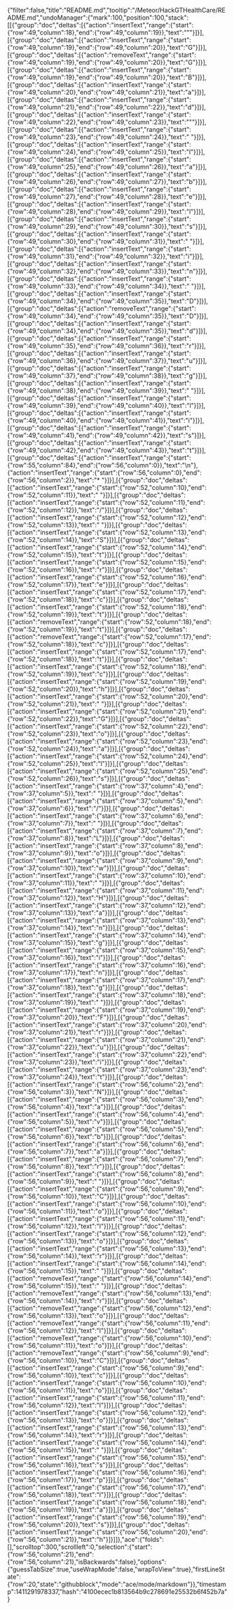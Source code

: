 {"filter":false,"title":"README.md","tooltip":"/Meteor/HackGTHealthCare/README.md","undoManager":{"mark":100,"position":100,"stack":[[{"group":"doc","deltas":[{"action":"insertText","range":{"start":{"row":49,"column":18},"end":{"row":49,"column":19}},"text":"\""}]}],[{"group":"doc","deltas":[{"action":"insertText","range":{"start":{"row":49,"column":19},"end":{"row":49,"column":20}},"text":"G"}]}],[{"group":"doc","deltas":[{"action":"removeText","range":{"start":{"row":49,"column":19},"end":{"row":49,"column":20}},"text":"G"}]}],[{"group":"doc","deltas":[{"action":"insertText","range":{"start":{"row":49,"column":19},"end":{"row":49,"column":20}},"text":"B"}]}],[{"group":"doc","deltas":[{"action":"insertText","range":{"start":{"row":49,"column":20},"end":{"row":49,"column":21}},"text":"a"}]}],[{"group":"doc","deltas":[{"action":"insertText","range":{"start":{"row":49,"column":21},"end":{"row":49,"column":22}},"text":"d"}]}],[{"group":"doc","deltas":[{"action":"insertText","range":{"start":{"row":49,"column":22},"end":{"row":49,"column":23}},"text":"\""}]}],[{"group":"doc","deltas":[{"action":"insertText","range":{"start":{"row":49,"column":23},"end":{"row":49,"column":24}},"text":" "}]}],[{"group":"doc","deltas":[{"action":"insertText","range":{"start":{"row":49,"column":24},"end":{"row":49,"column":25}},"text":"l"}]}],[{"group":"doc","deltas":[{"action":"insertText","range":{"start":{"row":49,"column":25},"end":{"row":49,"column":26}},"text":"a"}]}],[{"group":"doc","deltas":[{"action":"insertText","range":{"start":{"row":49,"column":26},"end":{"row":49,"column":27}},"text":"b"}]}],[{"group":"doc","deltas":[{"action":"insertText","range":{"start":{"row":49,"column":27},"end":{"row":49,"column":28}},"text":"e"}]}],[{"group":"doc","deltas":[{"action":"insertText","range":{"start":{"row":49,"column":28},"end":{"row":49,"column":29}},"text":"l"}]}],[{"group":"doc","deltas":[{"action":"insertText","range":{"start":{"row":49,"column":29},"end":{"row":49,"column":30}},"text":"s"}]}],[{"group":"doc","deltas":[{"action":"insertText","range":{"start":{"row":49,"column":30},"end":{"row":49,"column":31}},"text":" "}]}],[{"group":"doc","deltas":[{"action":"insertText","range":{"start":{"row":49,"column":31},"end":{"row":49,"column":32}},"text":"i"}]}],[{"group":"doc","deltas":[{"action":"insertText","range":{"start":{"row":49,"column":32},"end":{"row":49,"column":33}},"text":"n"}]}],[{"group":"doc","deltas":[{"action":"insertText","range":{"start":{"row":49,"column":33},"end":{"row":49,"column":34}},"text":" "}]}],[{"group":"doc","deltas":[{"action":"insertText","range":{"start":{"row":49,"column":34},"end":{"row":49,"column":35}},"text":"D"}]}],[{"group":"doc","deltas":[{"action":"removeText","range":{"start":{"row":49,"column":34},"end":{"row":49,"column":35}},"text":"D"}]}],[{"group":"doc","deltas":[{"action":"insertText","range":{"start":{"row":49,"column":34},"end":{"row":49,"column":35}},"text":"d"}]}],[{"group":"doc","deltas":[{"action":"insertText","range":{"start":{"row":49,"column":35},"end":{"row":49,"column":36}},"text":"r"}]}],[{"group":"doc","deltas":[{"action":"insertText","range":{"start":{"row":49,"column":36},"end":{"row":49,"column":37}},"text":"u"}]}],[{"group":"doc","deltas":[{"action":"insertText","range":{"start":{"row":49,"column":37},"end":{"row":49,"column":38}},"text":"g"}]}],[{"group":"doc","deltas":[{"action":"insertText","range":{"start":{"row":49,"column":38},"end":{"row":49,"column":39}},"text":" "}]}],[{"group":"doc","deltas":[{"action":"insertText","range":{"start":{"row":49,"column":39},"end":{"row":49,"column":40}},"text":"l"}]}],[{"group":"doc","deltas":[{"action":"insertText","range":{"start":{"row":49,"column":40},"end":{"row":49,"column":41}},"text":"i"}]}],[{"group":"doc","deltas":[{"action":"insertText","range":{"start":{"row":49,"column":41},"end":{"row":49,"column":42}},"text":"s"}]}],[{"group":"doc","deltas":[{"action":"insertText","range":{"start":{"row":49,"column":42},"end":{"row":49,"column":43}},"text":"t"}]}],[{"group":"doc","deltas":[{"action":"insertText","range":{"start":{"row":55,"column":84},"end":{"row":56,"column":0}},"text":"\n"},{"action":"insertText","range":{"start":{"row":56,"column":0},"end":{"row":56,"column":2}},"text":"* "}]}],[{"group":"doc","deltas":[{"action":"insertText","range":{"start":{"row":52,"column":10},"end":{"row":52,"column":11}},"text":" "}]}],[{"group":"doc","deltas":[{"action":"insertText","range":{"start":{"row":52,"column":11},"end":{"row":52,"column":12}},"text":"/"}]}],[{"group":"doc","deltas":[{"action":"insertText","range":{"start":{"row":52,"column":12},"end":{"row":52,"column":13}},"text":" "}]}],[{"group":"doc","deltas":[{"action":"insertText","range":{"start":{"row":52,"column":13},"end":{"row":52,"column":14}},"text":"S"}]}],[{"group":"doc","deltas":[{"action":"insertText","range":{"start":{"row":52,"column":14},"end":{"row":52,"column":15}},"text":"t"}]}],[{"group":"doc","deltas":[{"action":"insertText","range":{"start":{"row":52,"column":15},"end":{"row":52,"column":16}},"text":"r"}]}],[{"group":"doc","deltas":[{"action":"insertText","range":{"start":{"row":52,"column":16},"end":{"row":52,"column":17}},"text":"e"}]}],[{"group":"doc","deltas":[{"action":"insertText","range":{"start":{"row":52,"column":17},"end":{"row":52,"column":18}},"text":"c"}]}],[{"group":"doc","deltas":[{"action":"insertText","range":{"start":{"row":52,"column":18},"end":{"row":52,"column":19}},"text":"t"}]}],[{"group":"doc","deltas":[{"action":"removeText","range":{"start":{"row":52,"column":18},"end":{"row":52,"column":19}},"text":"t"}]}],[{"group":"doc","deltas":[{"action":"removeText","range":{"start":{"row":52,"column":17},"end":{"row":52,"column":18}},"text":"c"}]}],[{"group":"doc","deltas":[{"action":"insertText","range":{"start":{"row":52,"column":17},"end":{"row":52,"column":18}},"text":"t"}]}],[{"group":"doc","deltas":[{"action":"insertText","range":{"start":{"row":52,"column":18},"end":{"row":52,"column":19}},"text":"c"}]}],[{"group":"doc","deltas":[{"action":"insertText","range":{"start":{"row":52,"column":19},"end":{"row":52,"column":20}},"text":"h"}]}],[{"group":"doc","deltas":[{"action":"insertText","range":{"start":{"row":52,"column":20},"end":{"row":52,"column":21}},"text":" "}]}],[{"group":"doc","deltas":[{"action":"insertText","range":{"start":{"row":52,"column":21},"end":{"row":52,"column":22}},"text":"G"}]}],[{"group":"doc","deltas":[{"action":"insertText","range":{"start":{"row":52,"column":22},"end":{"row":52,"column":23}},"text":"o"}]}],[{"group":"doc","deltas":[{"action":"insertText","range":{"start":{"row":52,"column":23},"end":{"row":52,"column":24}},"text":"a"}]}],[{"group":"doc","deltas":[{"action":"insertText","range":{"start":{"row":52,"column":24},"end":{"row":52,"column":25}},"text":"l"}]}],[{"group":"doc","deltas":[{"action":"insertText","range":{"start":{"row":52,"column":25},"end":{"row":52,"column":26}},"text":"s"}]}],[{"group":"doc","deltas":[{"action":"insertText","range":{"start":{"row":37,"column":4},"end":{"row":37,"column":5}},"text":" "}]}],[{"group":"doc","deltas":[{"action":"insertText","range":{"start":{"row":37,"column":5},"end":{"row":37,"column":6}},"text":"/"}]}],[{"group":"doc","deltas":[{"action":"insertText","range":{"start":{"row":37,"column":6},"end":{"row":37,"column":7}},"text":" "}]}],[{"group":"doc","deltas":[{"action":"insertText","range":{"start":{"row":37,"column":7},"end":{"row":37,"column":8}},"text":"L"}]}],[{"group":"doc","deltas":[{"action":"insertText","range":{"start":{"row":37,"column":8},"end":{"row":37,"column":9}},"text":"o"}]}],[{"group":"doc","deltas":[{"action":"insertText","range":{"start":{"row":37,"column":9},"end":{"row":37,"column":10}},"text":"w"}]}],[{"group":"doc","deltas":[{"action":"insertText","range":{"start":{"row":37,"column":10},"end":{"row":37,"column":11}},"text":" "}]}],[{"group":"doc","deltas":[{"action":"insertText","range":{"start":{"row":37,"column":11},"end":{"row":37,"column":12}},"text":"H"}]}],[{"group":"doc","deltas":[{"action":"insertText","range":{"start":{"row":37,"column":12},"end":{"row":37,"column":13}},"text":"a"}]}],[{"group":"doc","deltas":[{"action":"insertText","range":{"start":{"row":37,"column":13},"end":{"row":37,"column":14}},"text":"n"}]}],[{"group":"doc","deltas":[{"action":"insertText","range":{"start":{"row":37,"column":14},"end":{"row":37,"column":15}},"text":"g"}]}],[{"group":"doc","deltas":[{"action":"insertText","range":{"start":{"row":37,"column":15},"end":{"row":37,"column":16}},"text":"i"}]}],[{"group":"doc","deltas":[{"action":"insertText","range":{"start":{"row":37,"column":16},"end":{"row":37,"column":17}},"text":"n"}]}],[{"group":"doc","deltas":[{"action":"insertText","range":{"start":{"row":37,"column":17},"end":{"row":37,"column":18}},"text":"g"}]}],[{"group":"doc","deltas":[{"action":"insertText","range":{"start":{"row":37,"column":18},"end":{"row":37,"column":19}},"text":" "}]}],[{"group":"doc","deltas":[{"action":"insertText","range":{"start":{"row":37,"column":19},"end":{"row":37,"column":20}},"text":"F"}]}],[{"group":"doc","deltas":[{"action":"insertText","range":{"start":{"row":37,"column":20},"end":{"row":37,"column":21}},"text":"r"}]}],[{"group":"doc","deltas":[{"action":"insertText","range":{"start":{"row":37,"column":21},"end":{"row":37,"column":22}},"text":"u"}]}],[{"group":"doc","deltas":[{"action":"insertText","range":{"start":{"row":37,"column":22},"end":{"row":37,"column":23}},"text":"i"}]}],[{"group":"doc","deltas":[{"action":"insertText","range":{"start":{"row":37,"column":23},"end":{"row":37,"column":24}},"text":"t"}]}],[{"group":"doc","deltas":[{"action":"insertText","range":{"start":{"row":56,"column":2},"end":{"row":56,"column":3}},"text":"N"}]}],[{"group":"doc","deltas":[{"action":"insertText","range":{"start":{"row":56,"column":3},"end":{"row":56,"column":4}},"text":"a"}]}],[{"group":"doc","deltas":[{"action":"insertText","range":{"start":{"row":56,"column":4},"end":{"row":56,"column":5}},"text":"v"}]}],[{"group":"doc","deltas":[{"action":"insertText","range":{"start":{"row":56,"column":5},"end":{"row":56,"column":6}},"text":"b"}]}],[{"group":"doc","deltas":[{"action":"insertText","range":{"start":{"row":56,"column":6},"end":{"row":56,"column":7}},"text":"a"}]}],[{"group":"doc","deltas":[{"action":"insertText","range":{"start":{"row":56,"column":7},"end":{"row":56,"column":8}},"text":"r"}]}],[{"group":"doc","deltas":[{"action":"insertText","range":{"start":{"row":56,"column":8},"end":{"row":56,"column":9}},"text":" "}]}],[{"group":"doc","deltas":[{"action":"insertText","range":{"start":{"row":56,"column":9},"end":{"row":56,"column":10}},"text":"C"}]}],[{"group":"doc","deltas":[{"action":"insertText","range":{"start":{"row":56,"column":10},"end":{"row":56,"column":11}},"text":"o"}]}],[{"group":"doc","deltas":[{"action":"insertText","range":{"start":{"row":56,"column":11},"end":{"row":56,"column":12}},"text":"l"}]}],[{"group":"doc","deltas":[{"action":"insertText","range":{"start":{"row":56,"column":12},"end":{"row":56,"column":13}},"text":"o"}]}],[{"group":"doc","deltas":[{"action":"insertText","range":{"start":{"row":56,"column":13},"end":{"row":56,"column":14}},"text":"r"}]}],[{"group":"doc","deltas":[{"action":"insertText","range":{"start":{"row":56,"column":14},"end":{"row":56,"column":15}},"text":" "}]}],[{"group":"doc","deltas":[{"action":"removeText","range":{"start":{"row":56,"column":14},"end":{"row":56,"column":15}},"text":" "}]}],[{"group":"doc","deltas":[{"action":"removeText","range":{"start":{"row":56,"column":13},"end":{"row":56,"column":14}},"text":"r"}]}],[{"group":"doc","deltas":[{"action":"removeText","range":{"start":{"row":56,"column":12},"end":{"row":56,"column":13}},"text":"o"}]}],[{"group":"doc","deltas":[{"action":"removeText","range":{"start":{"row":56,"column":11},"end":{"row":56,"column":12}},"text":"l"}]}],[{"group":"doc","deltas":[{"action":"removeText","range":{"start":{"row":56,"column":10},"end":{"row":56,"column":11}},"text":"o"}]}],[{"group":"doc","deltas":[{"action":"removeText","range":{"start":{"row":56,"column":9},"end":{"row":56,"column":10}},"text":"C"}]}],[{"group":"doc","deltas":[{"action":"insertText","range":{"start":{"row":56,"column":9},"end":{"row":56,"column":10}},"text":"c"}]}],[{"group":"doc","deltas":[{"action":"insertText","range":{"start":{"row":56,"column":10},"end":{"row":56,"column":11}},"text":"o"}]}],[{"group":"doc","deltas":[{"action":"insertText","range":{"start":{"row":56,"column":11},"end":{"row":56,"column":12}},"text":"l"}]}],[{"group":"doc","deltas":[{"action":"insertText","range":{"start":{"row":56,"column":12},"end":{"row":56,"column":13}},"text":"o"}]}],[{"group":"doc","deltas":[{"action":"insertText","range":{"start":{"row":56,"column":13},"end":{"row":56,"column":14}},"text":"r"}]}],[{"group":"doc","deltas":[{"action":"insertText","range":{"start":{"row":56,"column":14},"end":{"row":56,"column":15}},"text":" "}]}],[{"group":"doc","deltas":[{"action":"insertText","range":{"start":{"row":56,"column":15},"end":{"row":56,"column":16}},"text":"s"}]}],[{"group":"doc","deltas":[{"action":"insertText","range":{"start":{"row":56,"column":16},"end":{"row":56,"column":17}},"text":"p"}]}],[{"group":"doc","deltas":[{"action":"insertText","range":{"start":{"row":56,"column":17},"end":{"row":56,"column":18}},"text":"l"}]}],[{"group":"doc","deltas":[{"action":"insertText","range":{"start":{"row":56,"column":18},"end":{"row":56,"column":19}},"text":"a"}]}],[{"group":"doc","deltas":[{"action":"insertText","range":{"start":{"row":56,"column":19},"end":{"row":56,"column":20}},"text":"s"}]}],[{"group":"doc","deltas":[{"action":"insertText","range":{"start":{"row":56,"column":20},"end":{"row":56,"column":21}},"text":"h"}]}]]},"ace":{"folds":[],"scrolltop":300,"scrollleft":0,"selection":{"start":{"row":56,"column":21},"end":{"row":56,"column":21},"isBackwards":false},"options":{"guessTabSize":true,"useWrapMode":false,"wrapToView":true},"firstLineState":{"row":20,"state":"githubblock","mode":"ace/mode/markdown"}},"timestamp":1411291978337,"hash":"4100ecec1b813564b9c278691e25532b6f452b7a"}